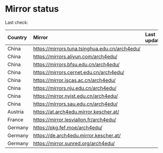 <script src="./time.js"></script>
# Mirror status
Last check: <script type="text/javascript">localize(1700702278.356802);</script>

|Country|Mirror|Last update|
|:------|:-----|:----------|
|China|https://mirrors.tuna.tsinghua.edu.cn/arch4edu/|<script type="text/javascript">localize(1700677914);</script>|
|China|https://mirrors.aliyun.com/arch4edu/|<script type="text/javascript">localize(1700677914);</script>|
|China|https://mirrors.bfsu.edu.cn/arch4edu/|<script type="text/javascript">localize(1700677914);</script>|
|China|https://mirrors.cernet.edu.cn/arch4edu/|<script type="text/javascript">localize(1700677914);</script>|
|China|https://mirror.iscas.ac.cn/arch4edu/|<script type="text/javascript">localize(1700677914);</script>|
|China|https://mirrors.nju.edu.cn/arch4edu/|<script type="text/javascript">localize(1700591629);</script>|
|China|https://mirror.nyist.edu.cn/arch4edu/|<script type="text/javascript">localize(1700677914);</script>|
|China|https://mirrors.sau.edu.cn/arch4edu/|<script type="text/javascript">localize(1700677914);</script>|
|Austria|https://at.arch4edu.mirror.kescher.at/|<script type="text/javascript">localize(1700677914);</script>|
|France|https://mirror.lesviallon.fr/arch4edu/|<script type="text/javascript">localize(1700677914);</script>|
|Germany|https://pkg.fef.moe/arch4edu/|<script type="text/javascript">localize(1700677914);</script>|
|Germany|https://de.arch4edu.mirror.kescher.at/|<script type="text/javascript">localize(1700677914);</script>|
|Germany|https://mirror.sunred.org/arch4edu/|<script type="text/javascript">localize(1700677914);</script>|

<script src="./tablefilter/tablefilter.js"></script>
<script src="./table.js"></script>